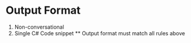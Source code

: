 # Output Format
1. Non-conversational
2. Single C# Code snippet
** Output format must match all rules above